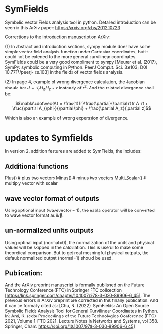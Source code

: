 # SymFields
Symbolic vector Fields analysis tool in python.
Detailed introduction can be seen in this ArXiv paper: https://arxiv.org/abs/2012.10723 

Corrections to the introduction manuscript on ArXiv:

(1) In abstract and introduction sections, sympy module does have some simple vector field analysis function under Cartesian coordinates, but it could not be extened to the more general curvilinear coordinates. SymFields could be a very good compliment to sympy [Meurer et al. (2017), SymPy: symbolic computing in Python. PeerJ Comput. Sci. 3:e103; DOI 10.7717/peerj- cs.103] in the fields of vector fields analysis.

(2) In page 4, example of wrong divergence calculation, the Jacobian should be: $J = H_r H_{\phi} H_z = r$ insteady of $r^2$. And the related divergence shall be:

$$\nabla\cdot\vec{A} = \frac{1}{r}\frac{\partial}{\partial r}(r A_r) + \frac{\partial A_{\phi}}{\partial \phi} + \frac{\partial A_z}{\partial z}$$

Which is also an example of wrong experssion of divergence.  

# updates to Symfields
In version 2, addition features are added to SymFields, the includes:
## Additional functions
Plus()         # plus two vectors
Minus()        # minus two vectors
Multi_Scalar() # multiply vector with scalar

## wave vector format of outputs
Using optional input (wavevector = 1), the nabla operator will be converted to wave vector format as $i\vec{k}$.

## un-normalized units outputs
Using optinal input (normal=0), the normalization of the units and physical values will be skipped in the calculation. This is useful to make some theoretical comparison. But to get real meaningful physical outputs, the default normalized output (normal=1) should be used.

## Publication:
And the ArXiv preprint manuscript is formally published on the Future Technology Conference (FTC) in Springer FTC collcection [https://link.springer.com/chapter/10.1007/978-3-030-89906-6_45]. The previous errors in ArXiv preprint are corrected in this finally publication. And it can be formally cited as: [Chu, N. (2022). SymFields: An Open Source Symbolic Fields Analysis Tool for General Curvilinear Coordinates in Python. In: Arai, K. (eds) Proceedings of the Future Technologies Conference (FTC) 2021, Volume 1. FTC 2021. Lecture Notes in Networks and Systems, vol 358. Springer, Cham. https://doi.org/10.1007/978-3-030-89906-6_45]


